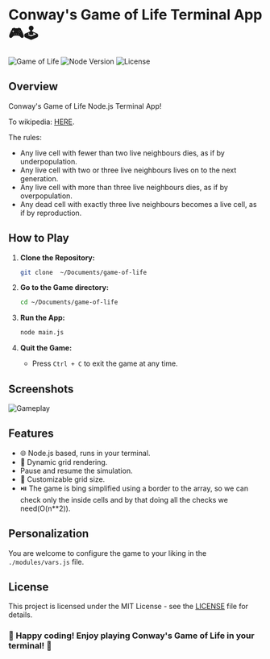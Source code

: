 # Conway's Game of Life Terminal App 🎮🕹️

![Game of Life](https://img.shields.io/badge/Conway's_Game_of_Life-Node_App-green) ![Node Version](https://img.shields.io/badge/Node-v14.17.4-brightgreen) ![License](https://img.shields.io/badge/License-MIT-blue)

## Overview

Conway's Game of Life Node.js Terminal App!

To wikipedia: [HERE](https://en.wikipedia.org/wiki/Conway%27s_Game_of_Life).

The rules:

- Any live cell with fewer than two live neighbours dies, as if by underpopulation.
- Any live cell with two or three live neighbours lives on to the next generation.
- Any live cell with more than three live neighbours dies, as if by overpopulation.
- Any dead cell with exactly three live neighbours becomes a live cell, as if by reproduction.


## How to Play

1. **Clone the Repository:**
   ```bash
   git clone  ~/Documents/game-of-life
   ```

2. **Go to the Game directory:**
   ```bash
   cd ~/Documents/game-of-life
   ```

3. **Run the App:**
   ```bash
   node main.js
   ```
4. **Quit the Game:**
   - Press `Ctrl + C` to exit the game at any time.

## Screenshots

![Gameplay](https://github.com/YanivZalach/the_game_of_life/assets/131461377/158ae6e5-3300-4366-9b57-72fcf7937341)

## Features

- 🌐 Node.js based, runs in your terminal.
- 🔄 Dynamic grid rendering.
-  Pause and resume the simulation.
- 🎨 Customizable grid size.
- ⏯️  The game is bing simplified using a border to the array, so we can check only the inside cells and by that doing all the checks we need(O(n**2)).

## Personalization

You are welcome to configure the game to your liking in the `./modules/vars.js` file.

## License

This project is licensed under the MIT License - see the [LICENSE](LICENSE) file for details.

### 🚀 Happy coding! Enjoy playing Conway's Game of Life in your terminal! 🎉
